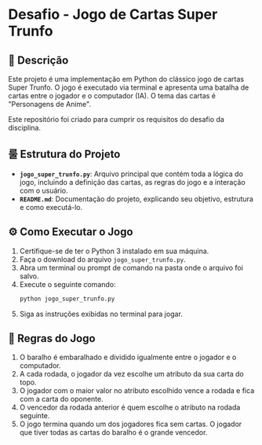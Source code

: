 # Desafio - Jogo de Cartas Super Trunfo

## 📝 Descrição

Este projeto é uma implementação em Python do clássico jogo de cartas Super Trunfo. O jogo é executado via terminal e apresenta uma batalha de cartas entre o jogador e o computador (IA). O tema das cartas é "Personagens de Anime".

Este repositório foi criado para cumprir os requisitos do desafio da disciplina.

## 룰 Estrutura do Projeto

* **`jogo_super_trunfo.py`**: Arquivo principal que contém toda a lógica do jogo, incluindo a definição das cartas, as regras do jogo e a interação com o usuário.
* **`README.md`**: Documentação do projeto, explicando seu objetivo, estrutura e como executá-lo.

## ⚙️ Como Executar o Jogo

1.  Certifique-se de ter o Python 3 instalado em sua máquina.
2.  Faça o download do arquivo `jogo_super_trunfo.py`.
3.  Abra um terminal ou prompt de comando na pasta onde o arquivo foi salvo.
4.  Execute o seguinte comando:
    ```bash
    python jogo_super_trunfo.py
    ```
5.  Siga as instruções exibidas no terminal para jogar.

## 📜 Regras do Jogo

1.  O baralho é embaralhado e dividido igualmente entre o jogador e o computador.
2.  A cada rodada, o jogador da vez escolhe um atributo da sua carta do topo.
3.  O jogador com o maior valor no atributo escolhido vence a rodada e fica com a carta do oponente.
4.  O vencedor da rodada anterior é quem escolhe o atributo na rodada seguinte.
5.  O jogo termina quando um dos jogadores fica sem cartas. O jogador que tiver todas as cartas do baralho é o grande vencedor.

